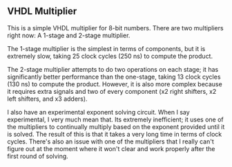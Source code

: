 
## VHDL Multiplier

This is a simple VHDL multiplier for 8-bit numbers. There are two multipliers right now: A 1-stage and 2-stage multiplier.

The 1-stage multiplier is the simplest in terms of components, but it is extremely slow, taking 25 clock cycles (250 ns) to compute the product. 

The 2-stage multiplier attempts to do two operations on each stage; it has significantly better performance than the one-stage, taking 13 clock cycles (130 ns) to compute the product. However, it is also more complex because it requires extra signals and two of every component (x2 right shifters, x2 left shifters, and x3 adders).

I also have an experimental exponent solving circuit. When I say experimental, I very much mean that. Its extremely inefficient; it uses one of the multipliers to continually multiply based on the exponent provided until it is solved. The result of this is that it takes a very long time in terms of clock cycles. There's also an issue with one of the multipliers that I really can't figure out at the moment where it won't clear and work properly after the first round of solving.
